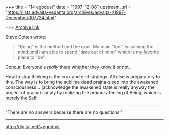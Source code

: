 +++
title = "14 egodust"
date = "1997-12-08"
upstream_url = "https://lists.advaita-vedanta.org/archives/advaita-l/1997-December/007724.html"

+++
[Archive link](https://lists.advaita-vedanta.org/archives/advaita-l/1997-December/007724.html)

Steve Cotten wrote:
> "Being" is the method and the
> goal. My main "tool" is calming the mind until I am able to spend "time out
> of mind" which is my favorite place to "be".
>

Concur.  Everyone's *really* there whether they know it or not.

How to stop thinking is the crux and end strategy.
All else is preparatory to this.
The way is to bring the sublime dead prajna-sleep
into the awakened consciousness...
        (acknowledge the awakened state is
         really anyway the project of prajna)
simply by realizing the *ordinary* feeling of Being,
which is merely the Self.

_______________________

"There are no answers
       because
there are no questions."
_______________________

http://digital.net/~egodust

